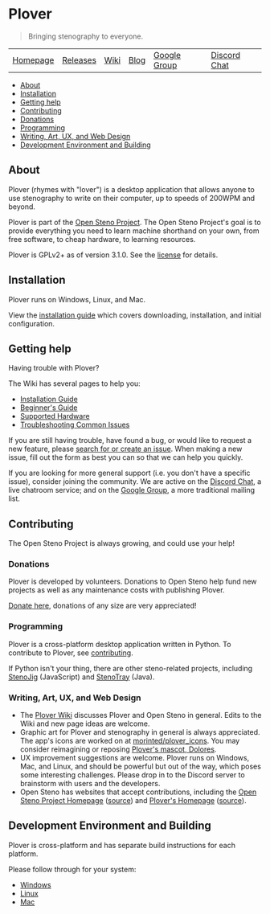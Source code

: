 # Plover

> Bringing stenography to everyone.

|              |              |          |          |                  |                  |
|--------------|--------------|----------|----------|------------------|------------------|
| [Homepage][] | [Releases][] | [Wiki][] | [Blog][] | [Google Group][] | [Discord Chat][] |

-   [About](#about)
-   [Installation](#installation)
-   [Getting help](#getting-help)
-   [Contributing](#contributing)
-   [Donations](#donations)
-   [Programming](#programming)
-   [Writing, Art, UX, and Web Design](#writing-art-ux-and-web-design)
-   [Development Environment and Building](#development-environment-and-building)

## About

Plover (rhymes with "lover") is a desktop application that allows anyone
to use stenography to write on their computer, up to speeds of 200WPM
and beyond.

Plover is part of the [Open Steno Project][]. The Open Steno Project's
goal is to provide everything you need to learn machine shorthand on
your own, from free software, to cheap hardware, to learning resources.

Plover is GPLv2+ as of version 3.1.0. See the [license](LICENSE.TXT) for
details.

## Installation

Plover runs on Windows, Linux, and Mac.

View the [installation guide][] which covers downloading, installation,
and initial configuration.

## Getting help

Having trouble with Plover?

The Wiki has several pages to help you:

-   [Installation Guide][]
-   [Beginner's Guide][]
-   [Supported Hardware][]
-   [Troubleshooting Common Issues][]

If you are still having trouble, have found a bug, or would like to
request a new feature, please [search for or create an issue][issues].
When making a new issue, fill out the form as best you can so that we
can help you quickly.

If you are looking for more general support (i.e. you don't have a
specific issue), consider joining the community. We are active on the
[Discord Chat][], a live chatroom service; and on the [Google Group][],
a more traditional mailing list.

## Contributing

The Open Steno Project is always growing, and could use your help!

### Donations

Plover is developed by volunteers. Donations to Open Steno help fund new
projects as well as any maintenance costs with publishing Plover.

[Donate here][Donate], donations of any size are very appreciated!

### Programming

Plover is a cross-platform desktop application written in Python. To
contribute to Plover, see [contributing][].

If Python isn't your thing, there are other steno-related projects,
including [StenoJig][] (JavaScript) and [StenoTray][] (Java).

### Writing, Art, UX, and Web Design

-   The [Plover Wiki][Wiki] discusses Plover and Open Steno in
    general. Edits to the Wiki and new page ideas are welcome.
-   Graphic art for Plover and stenography in general is always
    appreciated. The app's icons are worked on at [morinted/plover\_icons][].
    You may consider reimagining or reposing [Plover's mascot, Dolores][Mascot].
-   UX improvement suggestions are welcome. Plover runs on Windows, Mac,
    and Linux, and should be powerful but out of the way, which poses
    some interesting challenges. Please drop in to the Discord server to
    brainstorm with users and the developers.
-   Open Steno has websites that accept contributions, including the
    [Open Steno Project Homepage][Open Steno Project] ([source][Open
    Steno Project Homepage Source]) and [Plover's Homepage][Homepage]
    ([source][Homepage Source]).

## Development Environment and Building

Plover is cross-platform and has separate build instructions for each
platform.

Please follow through for your system:

-   [Windows](windows/README.md)
-   [Linux](linux/README.md)
-   [Mac](osx/README.md)

  [Beginner's Guide]: https://github.com/openstenoproject/plover/wiki/Beginner's-Guide:-Get-Started-with-Plover
  [Blog]: http://plover.stenoknight.com
  [Contributing]: CONTRIBUTING.md
  [Discord Chat]: https://discord.gg/0lQde43a6dGmAMp2
  [Donate]: http://www.openstenoproject.org/donate
  [Google Group]: https://groups.google.com/forum/#!forum/ploversteno
  [Homepage Source]: https://github.com/openstenoproject/plover/tree/gh-pages
  [Homepage]: http://opensteno.org/plover
  [Issues]: https://github.com/openstenoproject/plover/issues?q=is:issue
  [Open Steno Project Homepage Source]: https://github.com/openstenoproject/openstenoproject.github.io
  [Open Steno Project]: http://opensteno.org
  [Mascot]: http://plover.stenoknight.com/2010/10/new-logo.html
  [Releases]: https://github.com/openstenoproject/plover/releases
  [StenoJig]: https://github.com/JoshuaGrams/steno-jig
  [StenoTray]: https://github.com/SmackleFunky/StenoTray
  [Supported Hardware]: https://github.com/openstenoproject/plover/wiki/Supported-Hardware
  [Troubleshooting Common Issues]: https://github.com/openstenoproject/plover/wiki/Troubleshooting:-Common-Issues
  [Wiki]: https://github.com/openstenoproject/plover/wiki
  [installation guide]: https://github.com/openstenoproject/plover/wiki/Installation-Guide
  [morinted/plover\_icons]: https://github.com/morinted/plover_icons
